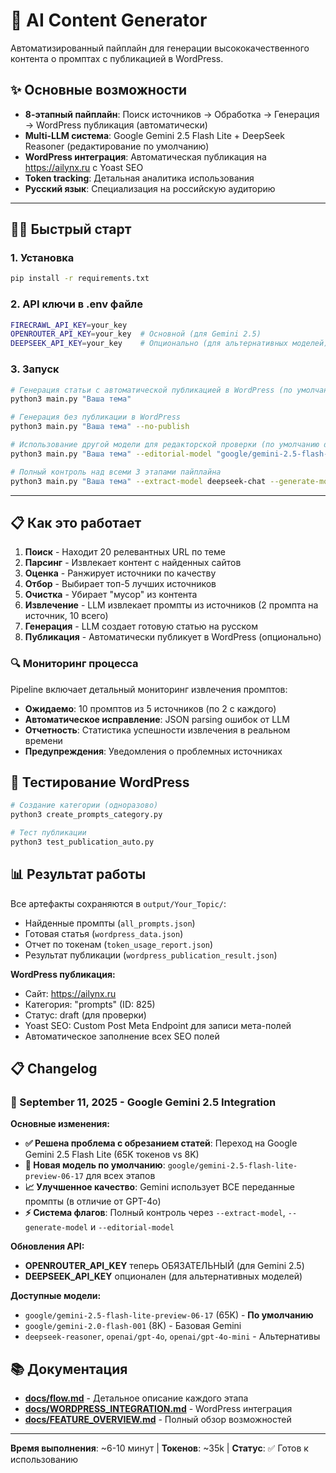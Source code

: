 # 🤖 AI Content Generator

Автоматизированный пайплайн для генерации высококачественного контента о промптах с публикацией в WordPress.

## ✨ Основные возможности

- **8-этапный пайплайн**: Поиск источников → Обработка → Генерация → WordPress публикация (автоматически)
- **Multi-LLM система**: Google Gemini 2.5 Flash Lite + DeepSeek Reasoner (редактирование по умолчанию)  
- **WordPress интеграция**: Автоматическая публикация на https://ailynx.ru с Yoast SEO
- **Token tracking**: Детальная аналитика использования
- **Русский язык**: Специализация на российскую аудиторию

---

## 🏃‍♂️ Быстрый старт

### 1. Установка
```bash
pip install -r requirements.txt
```

### 2. API ключи в .env файле
```bash
FIRECRAWL_API_KEY=your_key
OPENROUTER_API_KEY=your_key  # Основной (для Gemini 2.5)
DEEPSEEK_API_KEY=your_key    # Опционально (для альтернативных моделей)
```

### 3. Запуск
```bash
# Генерация статьи с автоматической публикацией в WordPress (по умолчанию)
python3 main.py "Ваша тема"

# Генерация без публикации в WordPress  
python3 main.py "Ваша тема" --no-publish

# Использование другой модели для редакторской проверки (по умолчанию deepseek-reasoner)
python3 main.py "Ваша тема" --editorial-model "google/gemini-2.5-flash-lite-preview-06-17"

# Полный контроль над всеми 3 этапами пайплайна
python3 main.py "Ваша тема" --extract-model deepseek-chat --generate-model openai/gpt-4o --editorial-model deepseek-reasoner
```

---

## 📋 Как это работает

1. **Поиск** - Находит 20 релевантных URL по теме
2. **Парсинг** - Извлекает контент с найденных сайтов  
3. **Оценка** - Ранжирует источники по качеству
4. **Отбор** - Выбирает топ-5 лучших источников
5. **Очистка** - Убирает "мусор" из контента
6. **Извлечение** - LLM извлекает промпты из источников (2 промпта на источник, 10 всего)
7. **Генерация** - LLM создает готовую статью на русском
8. **Публикация** - Автоматически публикует в WordPress (опционально)

### 🔍 Мониторинг процесса

Pipeline включает детальный мониторинг извлечения промптов:
- **Ожидаемо**: 10 промптов из 5 источников (по 2 с каждого)
- **Автоматическое исправление**: JSON parsing ошибок от LLM
- **Отчетность**: Статистика успешности извлечения в реальном времени
- **Предупреждения**: Уведомления о проблемных источниках

## 🧪 Тестирование WordPress

```bash
# Создание категории (одноразово)
python3 create_prompts_category.py

# Тест публикации
python3 test_publication_auto.py
```

## 📊 Результат работы

Все артефакты сохраняются в `output/Your_Topic/`:
- Найденные промпты (`all_prompts.json`)
- Готовая статья (`wordpress_data.json`) 
- Отчет по токенам (`token_usage_report.json`)
- Результат публикации (`wordpress_publication_result.json`)

**WordPress публикация:**
- Сайт: https://ailynx.ru
- Категория: "prompts" (ID: 825)
- Статус: draft (для проверки)
- Yoast SEO: Custom Post Meta Endpoint для записи мета-полей
- Автоматическое заполнение всех SEO полей

## 📋 Changelog

### 🎉 September 11, 2025 - Google Gemini 2.5 Integration

**Основные изменения:**
- **✅ Решена проблема с обрезанием статей**: Переход на Google Gemini 2.5 Flash Lite (65K токенов vs 8K)
- **🚀 Новая модель по умолчанию**: `google/gemini-2.5-flash-lite-preview-06-17` для всех этапов
- **📈 Улучшенное качество**: Gemini использует ВСЕ переданные промпты (в отличие от GPT-4o)
- **⚡ Система флагов**: Полный контроль через `--extract-model`, `--generate-model` и `--editorial-model`

**Обновления API:**
- **OPENROUTER_API_KEY** теперь ОБЯЗАТЕЛЬНЫЙ (для Gemini 2.5)
- **DEEPSEEK_API_KEY** опционален (для альтернативных моделей)

**Доступные модели:**
- `google/gemini-2.5-flash-lite-preview-06-17` (65K) - **По умолчанию**
- `google/gemini-2.0-flash-001` (8K) - Базовая Gemini
- `deepseek-reasoner`, `openai/gpt-4o`, `openai/gpt-4o-mini` - Альтернативы

## 📚 Документация

- **[docs/flow.md](docs/flow.md)** - Детальное описание каждого этапа
- **[docs/WORDPRESS_INTEGRATION.md](docs/WORDPRESS_INTEGRATION.md)** - WordPress интеграция
- **[docs/FEATURE_OVERVIEW.md](docs/FEATURE_OVERVIEW.md)** - Полный обзор возможностей

---

**Время выполнения**: ~6-10 минут | **Токенов**: ~35k | **Статус**: ✅ Готов к использованию